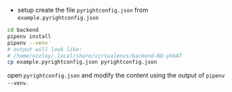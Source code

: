 * setup
create the file `pyrightconfig.json` from `example.pyrightconfig.json`
```bash
cd backend
pipenv install
pipenv --venv
# output will look like:
# /home/ozzloy/.local/share/virtualenvs/backend-NQ-ykkAT
cp example.pyrightconfig.json pyrightconfig.json
```

open `pyrightconfig.json` and modify the content using the output of
`pipenv --venv`.
